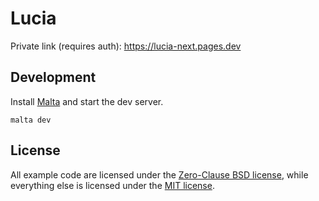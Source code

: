 # Lucia

Private link (requires auth): https://lucia-next.pages.dev

## Development

Install [Malta](https://malta.pilcrowonpaper.com) and start the dev server.

```
malta dev
```

## License

All example code are licensed under the [Zero-Clause BSD license](./LICENSE-0BSD), while everything else is licensed under the [MIT license](./LICENSE-MIT).
